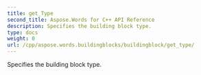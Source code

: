 ```yaml
---
title: get_Type
second_title: Aspose.Words for C++ API Reference
description: Specifies the building block type. 
type: docs
weight: 0
url: /cpp/aspose.words.buildingblocks/buildingblock/get_type/
---
```


Specifies the building block type. 

